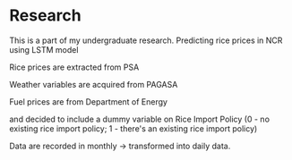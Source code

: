 # Research

This is a part of my undergraduate research. 
Predicting rice prices in NCR using LSTM model

Rice prices are extracted from PSA

Weather variables are acquired from PAGASA

Fuel prices are from Department of Energy

and decided to include a dummy variable on Rice Import Policy (0 - no existing rice import policy; 1 - there's an existing rice import policy)



Data are recorded in monthly -> transformed into daily data.

